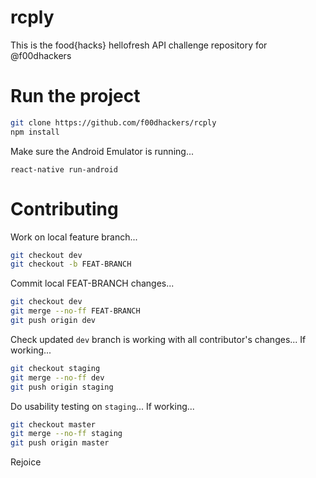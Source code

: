 # rcply
This is the food{hacks} hellofresh API challenge repository for @f00dhackers

# Run the project
```bash
git clone https://github.com/f00dhackers/rcply
npm install
```

Make sure the Android Emulator is running...
```
react-native run-android
```

# Contributing

Work on local feature branch...

```bash
git checkout dev
git checkout -b FEAT-BRANCH
```

Commit local FEAT-BRANCH changes...

```bash
git checkout dev
git merge --no-ff FEAT-BRANCH
git push origin dev
```

Check updated `dev` branch is working with all contributor's changes...
If working...

```bash
git checkout staging
git merge --no-ff dev
git push origin staging
```

Do usability testing on `staging`...
If working...

```bash
git checkout master
git merge --no-ff staging
git push origin master
```

Rejoice
